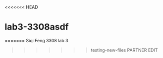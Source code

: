 <<<<<<< HEAD
# lab3-3308asdf
=======
Siqi Feng 
3308 lab 3
 
>>>>>>> testing-new-files
PARTNER EDIT
